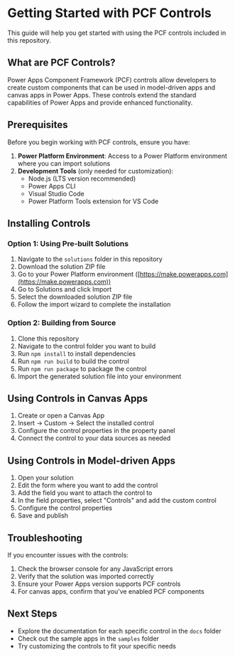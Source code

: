 # Getting Started with PCF Controls

This guide will help you get started with using the PCF controls included in this repository.

## What are PCF Controls?

Power Apps Component Framework (PCF) controls allow developers to create custom components that can be used in model-driven apps and canvas apps in Power Apps. These controls extend the standard capabilities of Power Apps and provide enhanced functionality.

## Prerequisites

Before you begin working with PCF controls, ensure you have:

1. **Power Platform Environment**: Access to a Power Platform environment where you can import solutions
2. **Development Tools** (only needed for customization):
   - Node.js (LTS version recommended)
   - Power Apps CLI
   - Visual Studio Code
   - Power Platform Tools extension for VS Code

## Installing Controls

### Option 1: Using Pre-built Solutions

1. Navigate to the `solutions` folder in this repository
2. Download the solution ZIP file
3. Go to your Power Platform environment ([https://make.powerapps.com](https://make.powerapps.com))
4. Go to Solutions and click Import
5. Select the downloaded solution ZIP file
6. Follow the import wizard to complete the installation

### Option 2: Building from Source

1. Clone this repository
2. Navigate to the control folder you want to build
3. Run `npm install` to install dependencies
4. Run `npm run build` to build the control
5. Run `npm run package` to package the control
6. Import the generated solution file into your environment

## Using Controls in Canvas Apps

1. Create or open a Canvas App
2. Insert -> Custom -> Select the installed control
3. Configure the control properties in the property panel
4. Connect the control to your data sources as needed

## Using Controls in Model-driven Apps

1. Open your solution
2. Edit the form where you want to add the control
3. Add the field you want to attach the control to
4. In the field properties, select "Controls" and add the custom control
5. Configure the control properties
6. Save and publish

## Troubleshooting

If you encounter issues with the controls:

1. Check the browser console for any JavaScript errors
2. Verify that the solution was imported correctly
3. Ensure your Power Apps version supports PCF controls
4. For canvas apps, confirm that you've enabled PCF components

## Next Steps

- Explore the documentation for each specific control in the `docs` folder
- Check out the sample apps in the `samples` folder
- Try customizing the controls to fit your specific needs